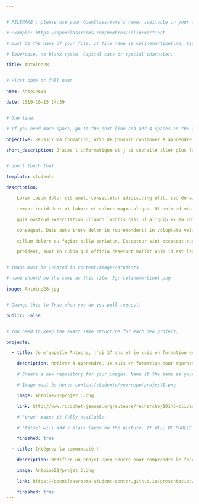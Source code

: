 ```yaml
---


# FILENAME : please use your OpenClassrooms's name, available in your url.

# Example: https://openclassrooms.com/membres/celinemartinet

# must be the name of your file. If file name is celinemartinet.md, title is celinemartinet.

# lowercase, no blank space, Capital case or special character.

title: Antoine28


# First name or full name

name: Antoine28

date: 2019-10-15 14:39


# One line.

# If you need more space, go to the next line and add 4 spaces on the left, as in 'description'.

objective: Réussir ma formation, afin de pouvoir continuer à apprendre encore plus de chose dans les langages.

short_description: J'aime l'informatique et j'ai souhaité aller plus loin en apprenant des langages informatiques.


# don't touch that

template: students

description:

    Lorem ipsum dolor sit amet, consectetur adipisicing elit, sed do eiusmod

    tempor incididunt ut labore et dolore magna aliqua. Ut enim ad minim veniam,

    quis nostrud exercitation ullamco laboris nisi ut aliquip ex ea commodo

    consequat. Duis aute irure dolor in reprehenderit in voluptate velit esse

    cillum dolore eu fugiat nulla pariatur. Excepteur sint occaecat cupidatat non

    proident, sunt in culpa qui officia deserunt mollit anim id est laborum.


# image must be located in content/images/students

# name should be the same as this file. Eg: celinemartinet.png

image: Antoine28.jpg


# Change this to True when you do you pull request.

public: False


# You need to keep the exact same structure for each new project.

projects:

  - title: Je m'appelle Antoine, j'ai 17 ans et je suis en formation en développement d'application python !

    description: Motiver à apprendre, Je suis en formation pour apprnedre le langage python https://www.linkedin.com/in/antoine-poirier-49a889195/.

    # Create a new repository for your images. Name it the same as your nickname and profile picture.

    # Image must be here: content/students/yourrepo/project1.png

    image: Antoine28/projet_1.png

    link: http://www.ricochet-jeunes.org/auteurs/recherche/10146-olivier-vogel

    # 'true' makes it fully available.

    # 'false' will add a black layer on the picture. IT WILL BE PUBLIC!

    finished: true

  - title: Intégrez la communauté !

    description: Modifier un projet Open Source pour comprendre le fonctionnement de Git, de Github et des pull requests. 

    image: Antoine28/projet_2.png

    link: https://openclassrooms-student-center.github.io/presentation/students/ratus.html

    finished: true
---
```

